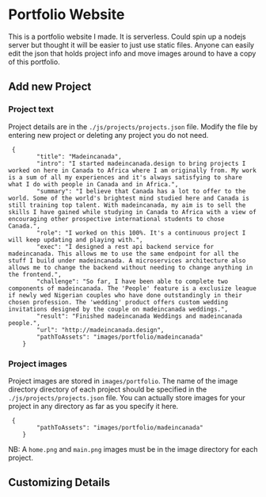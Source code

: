 # Portfolio Website

This is a portfolio website I made. It is serverless.  Could spin up a nodejs server 
but thought it will be easier to just use static files. Anyone can easily edit the
json that holds project info and move images around to have a copy of this portfolio.

## Add new Project

### Project text

Project details are in the `./js/projects/projects.json` file. Modify the file 
by entering new project or deleting any project you do not need.

```
 {
        "title": "Madeincanada",
        "intro": "I started madeincanada.design to bring projects I worked on here in Canada to Africa where I am originally from. My work is a sum of all my experiences and it's always satisfying to share what I do with people in Canada and in Africa.",
        "summary": "I believe that Canada has a lot to offer to the world. Some of the world's brightest mind studied here and Canada is still training top talent. With madeincanada, my aim is to sell the skills I have gained while studying in Canada to Africa with a view of encouraging other prospective international students to chose Canada.",
        "role": "I worked on this 100%. It's a continuous project I will keep updating and playing with.",
        "exec": "I designed a rest api backend service for madeincanada. This allows me to use the same endpoint for all the stuff I build under madeincanada. A microservices architecture also allows me to change the backend without needing to change anything in the frontend.",
        "challenge": "So far, I have been able to complete two components of madeincanada. The 'People' feature is a exclusize league if newly wed Nigerian couples who have done outstandingly in their chosen profession. The 'wedding' product offers custom wedding invitations designed by the couple on madeincanada weddings.",
        "result": "Finished madeincanada Weddings and madeincanada people.",
        "url": "http://madeincanada.design",
        "pathToAssets": "images/portfolio/madeincanada"
    }
```



### Project images

Project images are stored in `images/portfolio`. The name of the image directory
directory of each project should be specified in the `./js/projects/projects.json` 
file. You can actually store images for your project in any directory as far as you specify it here.

```
 {
        "pathToAssets": "images/portfolio/madeincanada"
    }
```
NB: A `home.png` and `main.png` images must be in the image directory for each project.

## Customizing Details
